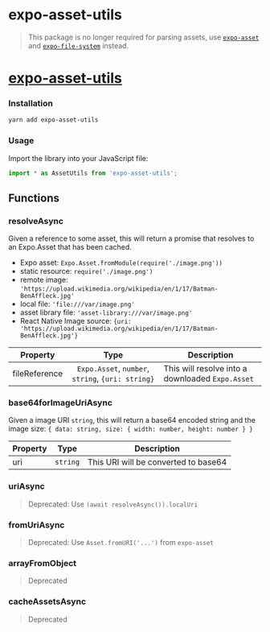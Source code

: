 # expo-asset-utils

> This package is no longer required for parsing assets, use [`expo-asset`](https://www.npmjs.com/package/expo-asset) and [`expo-file-system`](https://www.npmjs.com/package/expo-file-system) instead.

# [expo-asset-utils](https://snack.expo.io/@bacon/expo-asset-utils-example)

### Installation

```bash
yarn add expo-asset-utils
```

### Usage

Import the library into your JavaScript file:

```ts
import * as AssetUtils from 'expo-asset-utils';
```

## Functions

### resolveAsync

Given a reference to some asset, this will return a promise that resolves to an Expo.Asset that has been cached.

- Expo asset: `Expo.Asset.fromModule(require('./image.png'))`
- static resource: `require('./image.png')`
- remote image: `'https://upload.wikimedia.org/wikipedia/en/1/17/Batman-BenAffleck.jpg'`
- local file: `'file:///var/image.png'`
- asset library file: `'asset-library:///var/image.png'`
- React Native Image source: `{uri: 'https://upload.wikimedia.org/wikipedia/en/1/17/Batman-BenAffleck.jpg'}`

| Property      |                       Type                        | Description                                      |
| ------------- | :-----------------------------------------------: | ------------------------------------------------ |
| fileReference | `Expo.Asset`, `number`, `string`, `{uri: string}` | This will resolve into a downloaded `Expo.Asset` |

### base64forImageUriAsync

Given a image URI `string`, this will return a base64 encoded string and the image size: `{ data: string, size: { width: number, height: number } }`

| Property |   Type   | Description                          |
| -------- | :------: | ------------------------------------ |
| uri      | `string` | This URI will be converted to base64 |

### uriAsync

> Deprecated: Use `(await resolveAsync()).localUri`

### fromUriAsync

> Deprecated: Use `Asset.fromURI('...')` from `expo-asset`

### arrayFromObject

> Deprecated

### cacheAssetsAsync

> Deprecated

